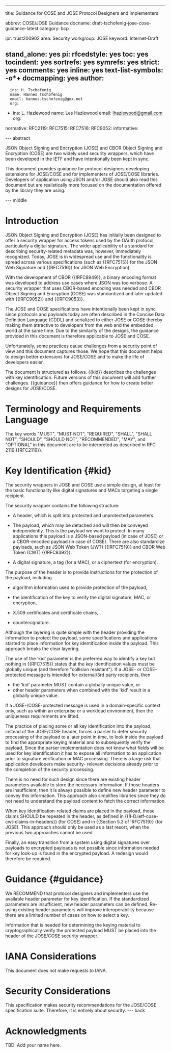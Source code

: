---
title: Guidance for COSE and JOSE Protocol Designers and Implementers

abbrev: COSE/JOSE Guidance
docname: draft-tschofenig-jose-cose-guidance-latest
category: bcp

ipr: trust200902
area: Security
workgroup: JOSE
keyword: Internet-Draft

stand_alone: yes
pi:
  rfcedstyle: yes
  toc: yes
  tocindent: yes
  sortrefs: yes
  symrefs: yes
  strict: yes
  comments: yes
  inline: yes
  text-list-symbols: -o*+
  docmapping: yes
author:
 -
      ins: H. Tschofenig
      name: Hannes Tschofenig
      email: hannes.tschofenig@gmx.net
      org:

 -
      ins: L. Hazlewood
      name: Les Hazlewood
      email:  lhazlewood@gmail.com
      org:

normative:
  RFC2119:
  RFC7515:
  RFC7516:
  RFC9052:
informative:

--- abstract

JSON Object Signing and Encryption (JOSE) and  CBOR Object Signing
and Encryption (COSE) are two widely used security wrappers, which
have been developed in the IETF and have intentionally been kept
in sync.

This document provides guidance for protocol designers developing
extensions for JOSE/COSE and for implementers of JOSE/COSE libraries.
Developers of application using JSON and/or JOSE should also read
this document but are realistically more focused on the documentation
offered by the library they are using.

--- middle

#  Introduction

JSON Object Signing and Encryption (JOSE) has initially been designed
to offer a security wrapper for access tokens used by the
OAuth protocol, particularly a digital signature. The wider
applicability of a standard for describing security-related
metadata was, however, immediately recognized. Today, JOSE is
in widespread use and the functionality is spread across various
specifications (such as {{RFC7515}} for the JSON Web Signature and
{{RFC7516}} for JSON Web Encryption).

With the development of CBOR {{!RFC8949}}, a binary encoding format was developed
to address use cases where JSON was too verbose. A security wrapper
that uses CBOR-based encoding was needed and CBOR Object Signing
and Encryption (COSE) was standardized and later updated with
{{!RFC9052}} and {{!RFC9053}}.

The JOSE and COSE specifications have intentionally been kept in
sync since protocols and payloads today are often described in
the Concise Data Definition Language (CDDL) and serialized to
either JOSE or COSE thereby making them attractive to developers
from the web and the embedded world at the same time. Due to the
similarity of the designs, the guidance provided in this document
is therefore applicable to JOSE and COSE.

Unfortunately, some practices cause challenges from a security
point of view and this document captures those. We hope that this
document helps to design better extensions for JOSE/COSE and to
make the life of developers easier.

The document is structured as follows. {{kid}} describes the
challenges with key identification. Future versions of this
document will add further challenges. {{guidance}} then offers
guidance for how to create better designs for JOSE/COSE.

# Terminology and Requirements Language

The key words "MUST", "MUST NOT", "REQUIRED", "SHALL", "SHALL NOT",
"SHOULD", "SHOULD NOT", "RECOMMENDED", "MAY", and "OPTIONAL" in this
document are to be interpreted as described in RFC 2119 {{RFC2119}}.

#  Key Identification {#kid}

The security wrappers in JOSE and COSE use a simple design, at least
for the basic functionality like digital signatures and MACs targeting a
single recipient.

The security wrapper contains the following structure:

 - A header, which is split into protected and unprotected parameters.

 - The payload, which may be detached and will then be conveyed
 independently. This is the payload we want to protect. In many applications this
 payload is a JSON-based payload (in case of JOSE) or a CBOR-encoded payload
 (in case of COSE). There are also standardize payloads, such as JSON Web Token
 (JWT) {{!RFC7519}} and CBOR Web Token (CWT) {{!RFC8392}}.

 - A digital signature, a tag (for a MAC), or a ciphertext (for encryption).

The purpose of the header is to provide instructions for the protection of
the payload, including

* algorithm information used to provide protection of the payload,

* the identification of the key to verify the digital signature, MAC, or
encryption,

* X.509 certificates and certificate chains,

* countersignature.

Although the layering is quite simple with the header providing the information
to protect the payload, some specifications and applications
started to place information for key identification inside the payload. This
approach breaks the clear layering.

The use of the 'kid' parameter is the preferred way to identify a key but
nothing in {{RFC7515}} states that the key identification values must be
globally unique (and therefore "collision resistant"). If a JOSE- or COSE-protected
message is intended for external/3rd party recipients, then

- the 'kid' parameter MUST contain a globally unique value, or
- other header parameters when combined with the 'kid' result in a
globally unique value.

If a JOSE-/COSE-protected message is used in a domain-specific context only,
such as within an enterprise or a workload environment, then the uniqueness
requirements are lifted.

The practice of placing some or all key identification into the payload, instead
of the JOSE/COSE header, forces a parser to defer security processing of the
payload to a later point in time, to look inside the payload to find the
appropriate keying material and to subsequently verify the payload. Since the
parser implementation does not know what fields will be used for key identification
it has to expose all information to an application prior to signature verification
or MAC processing. There is a large risk that application developers make security-
relevant decisions already prior to the completion of the security processing.

There is no need for such design since there are existing header parameters
available to store the necessary information. If those headers are insufficient,
then it is always possible to define new header parameter to convey this information.
This approach also simplifies libraries since they do not need to understand
the payload content to fetch the correct information.

When key identification-related claims are placed in the payload, those
claims SHOULD be repeated in the header, as defined in {{!I-D.ietf-cose-cwt-claims-in-headers}} (for COSE)
and in {{Section 5.3 of !RFC7519}} (for JOSE). This approach should only be
used as a last resort, when the previous two approaches cannot be used.

Finally, an easy transition from a system using digital signatures over
payloads to encrypted payloads is not possible since information needed
for key look-up is found in the encrypted payload. A redesign would
therefore be required.

# Guidance {#guidance}

We RECOMMEND that protocol designers and implementers use the
available header parameter for key identification. If the standardized
parameters are insufficient, new header parameters can be defined.
Re-using existing header parameters will improve interoperability
because there are a limited number of cases on how to select a key.

Information that is needed for determining the keying material
to cryptographically verify the protected payload MUST be placed
into the header of the JOSE/COSE security wrapper.

#  IANA Considerations

This document does not make requests to IANA.

#  Security Considerations

This specification makes security recommendations for the
JOSE/COSE specification suite. Therefore, it is entirely
about security.
--- back

# Acknowledgments

TBD: Add your name here.
